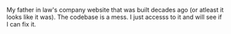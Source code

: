 My father in law's company website that was built decades ago (or atleast it looks like it was). The codebase is a mess. I just accesss to it and will see if I can fix it. 

